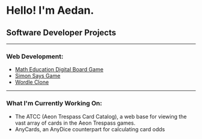 <h1>Hello! I'm Aedan.</h1>

<h2>Software Developer Projects</h2>

<hr>

<h3>Web Development:</h3>
<ul>
  <li><a href = "https://github.com/AedanThornton/NumberlineMathGame">Math Education Digital Board Game</a></li>
  <li><a href = "https://github.com/AedanThornton/SimonSaysGame">Simon Says Game</a></li>
  <li><a href = "https://github.com/AedanThornton/Wordle">Wordle Clone</a></li>
</ul>

<hr>

<h3>What I'm Currently Working On:</h3>
<ul>
  <li>The ATCC (Aeon Trespass Card Catalog), a web base for viewing the vast array of cards in the Aeon Trespass games.</li>
  <li>AnyCards, an AnyDice counterpart for calculating card odds</li>
</ul>
